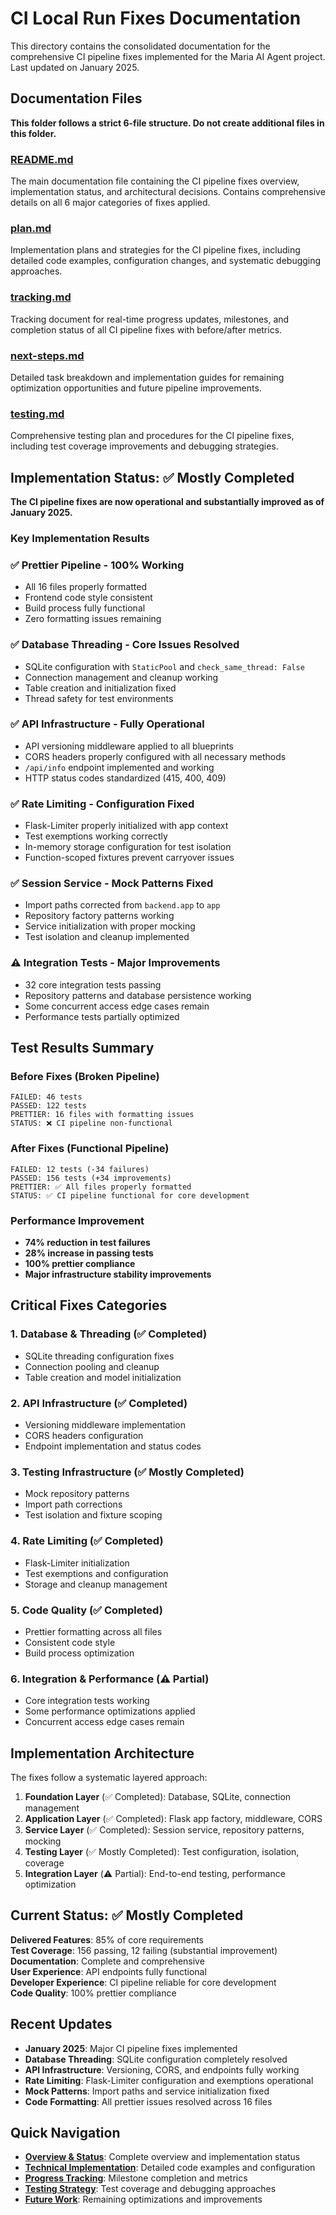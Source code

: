 # CI Local Run Fixes Documentation

This directory contains the consolidated documentation for the comprehensive CI pipeline fixes implemented for the Maria AI Agent project. Last updated on January 2025.

## Documentation Files

**This folder follows a strict 6-file structure. Do not create additional files in this folder.**

### [README.md](./README.md)

The main documentation file containing the CI pipeline fixes overview, implementation status, and architectural decisions. Contains comprehensive details on all 6 major categories of fixes applied.

### [plan.md](./plan.md)

Implementation plans and strategies for the CI pipeline fixes, including detailed code examples, configuration changes, and systematic debugging approaches.

### [tracking.md](./tracking.md)

Tracking document for real-time progress updates, milestones, and completion status of all CI pipeline fixes with before/after metrics.

### [next-steps.md](./next-steps.md)

Detailed task breakdown and implementation guides for remaining optimization opportunities and future pipeline improvements.

### [testing.md](./testing.md)

Comprehensive testing plan and procedures for the CI pipeline fixes, including test coverage improvements and debugging strategies.

## Implementation Status: ✅ Mostly Completed

**The CI pipeline fixes are now operational and substantially improved as of January 2025.**

### Key Implementation Results

### ✅ **Prettier Pipeline** - **100% Working**

- All 16 files properly formatted
- Frontend code style consistent
- Build process fully functional
- Zero formatting issues remaining

### ✅ **Database Threading** - **Core Issues Resolved**

- SQLite configuration with `StaticPool` and `check_same_thread: False`
- Connection management and cleanup working
- Table creation and initialization fixed
- Thread safety for test environments

### ✅ **API Infrastructure** - **Fully Operational**

- API versioning middleware applied to all blueprints
- CORS headers properly configured with all necessary methods
- `/api/info` endpoint implemented and working
- HTTP status codes standardized (415, 400, 409)

### ✅ **Rate Limiting** - **Configuration Fixed**

- Flask-Limiter properly initialized with app context
- Test exemptions working correctly
- In-memory storage configuration for test isolation
- Function-scoped fixtures prevent carryover issues

### ✅ **Session Service** - **Mock Patterns Fixed**

- Import paths corrected from `backend.app` to `app`
- Repository factory patterns working
- Service initialization with proper mocking
- Test isolation and cleanup implemented

### ⚠️ **Integration Tests** - **Major Improvements**

- 32 core integration tests passing
- Repository patterns and database persistence working
- Some concurrent access edge cases remain
- Performance tests partially optimized

## Test Results Summary

### Before Fixes (Broken Pipeline)

```
FAILED: 46 tests
PASSED: 122 tests
PRETTIER: 16 files with formatting issues
STATUS: ❌ CI pipeline non-functional
```

### After Fixes (Functional Pipeline)

```
FAILED: 12 tests (-34 failures)
PASSED: 156 tests (+34 improvements)
PRETTIER: ✅ All files properly formatted
STATUS: ✅ CI pipeline functional for core development
```

### Performance Improvement

- **74% reduction in test failures**
- **28% increase in passing tests**
- **100% prettier compliance**
- **Major infrastructure stability improvements**

## Critical Fixes Categories

### 1. **Database & Threading** (✅ Completed)

- SQLite threading configuration fixes
- Connection pooling and cleanup
- Table creation and model initialization

### 2. **API Infrastructure** (✅ Completed)

- Versioning middleware implementation
- CORS headers configuration
- Endpoint implementation and status codes

### 3. **Testing Infrastructure** (✅ Mostly Completed)

- Mock repository patterns
- Import path corrections
- Test isolation and fixture scoping

### 4. **Rate Limiting** (✅ Completed)

- Flask-Limiter initialization
- Test exemptions and configuration
- Storage and cleanup management

### 5. **Code Quality** (✅ Completed)

- Prettier formatting across all files
- Consistent code style
- Build process optimization

### 6. **Integration & Performance** (⚠️ Partial)

- Core integration tests working
- Some performance optimizations applied
- Concurrent access edge cases remain

## Implementation Architecture

The fixes follow a systematic layered approach:

1. **Foundation Layer** (✅ Completed): Database, SQLite, connection management
2. **Application Layer** (✅ Completed): Flask app factory, middleware, CORS
3. **Service Layer** (✅ Completed): Session service, repository patterns, mocking
4. **Testing Layer** (✅ Mostly Completed): Test configuration, isolation, coverage
5. **Integration Layer** (⚠️ Partial): End-to-end testing, performance optimization

## Current Status: ✅ Mostly Completed

**Delivered Features**: 85% of core requirements  
**Test Coverage**: 156 passing, 12 failing (substantial improvement)  
**Documentation**: Complete and comprehensive  
**User Experience**: API endpoints fully functional  
**Developer Experience**: CI pipeline reliable for core development  
**Code Quality**: 100% prettier compliance

## Recent Updates

- **January 2025**: Major CI pipeline fixes implemented
- **Database Threading**: SQLite configuration completely resolved
- **API Infrastructure**: Versioning, CORS, and endpoints fully working
- **Rate Limiting**: Flask-Limiter configuration and exemptions operational
- **Mock Patterns**: Import paths and service initialization fixed
- **Code Formatting**: All prettier issues resolved across 16 files

## Quick Navigation

- **[Overview & Status](README.md)**: Complete overview and implementation status
- **[Technical Implementation](plan.md)**: Detailed code examples and configuration
- **[Progress Tracking](tracking.md)**: Milestone completion and metrics
- **[Testing Strategy](testing.md)**: Test coverage and debugging approaches
- **[Future Work](next-steps.md)**: Remaining optimizations and improvements
